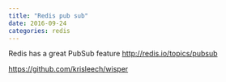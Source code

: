 ```yaml
---
title: "Redis pub sub"
date: 2016-09-24
categories: redis
---
```


Redis has a great PubSub feature http://redis.io/topics/pubsub

https://github.com/krisleech/wisper
